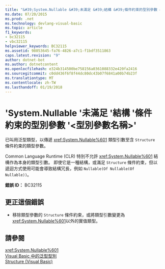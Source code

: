 ```yaml
---
title: "&#39;System.Nullable &#39;未滿足 &#39;結構 &#39;條件約束的型別參數 &#39;&lt;型別參數名稱&gt;&#39;"
ms.date: 07/20/2015
ms.prod: .net
ms.technology: devlang-visual-basic
ms.topic: article
f1_keywords:
- bc32115
- vbc32115
helpviewer_keywords: BC32115
ms.assetid: 98053645-fa76-4826-a7c1-f1bdf3511863
caps.latest.revision: "9"
author: dotnet-bot
ms.author: dotnetcontent
ms.openlocfilehash: e324b314500be758156a0361088332e420fa2416
ms.sourcegitcommit: c0dd436f6f8f44dc80dc43b07f6841a00b74b23f
ms.translationtype: MT
ms.contentlocale: zh-TW
ms.lasthandoff: 01/19/2018
---
```

# <a name="39systemnullable39-does-not-satisfy-the-39structure39-constraint-for-type-parameter-39lttypeparameternamegt39"></a>&#39;System.Nullable &#39;未滿足 &#39;結構 &#39;條件約束的型別參數 &#39;&lt;型別參數名稱&gt;&#39;
已叫用泛型類型，以傳遞 <xref:System.Nullable%601> 類型引數至含 `Structure` 條件約束的類型參數。  
  
 Common Language Runtime (CLR) 特別不允許 <xref:System.Nullable%601> 結構作為本身的類型引數。 即使它是一種結構，或滿足 `Structure` 條件約束，但以遞迴方式使用可能會導致結構冗長，例如 `Nullable(Of Nullable(Of Nullable))`。  
  
 **錯誤 ID：** BC32115  
  
## <a name="to-correct-this-error"></a>更正這個錯誤  
  
-   移除類型參數的 `Structure` 條件約束，或將類型引數變更為 <xref:System.Nullable%601>以外的實值類型。  
  
## <a name="see-also"></a>請參閱  
 <xref:System.Nullable%601>  
 [Visual Basic 中的泛型型別](../../visual-basic/programming-guide/language-features/data-types/generic-types.md)  
 [Structure (Visual Basic)](http://msdn.microsoft.com/library/263ce115-ac36-4c05-8cb7-0e0eead5c6d0)
